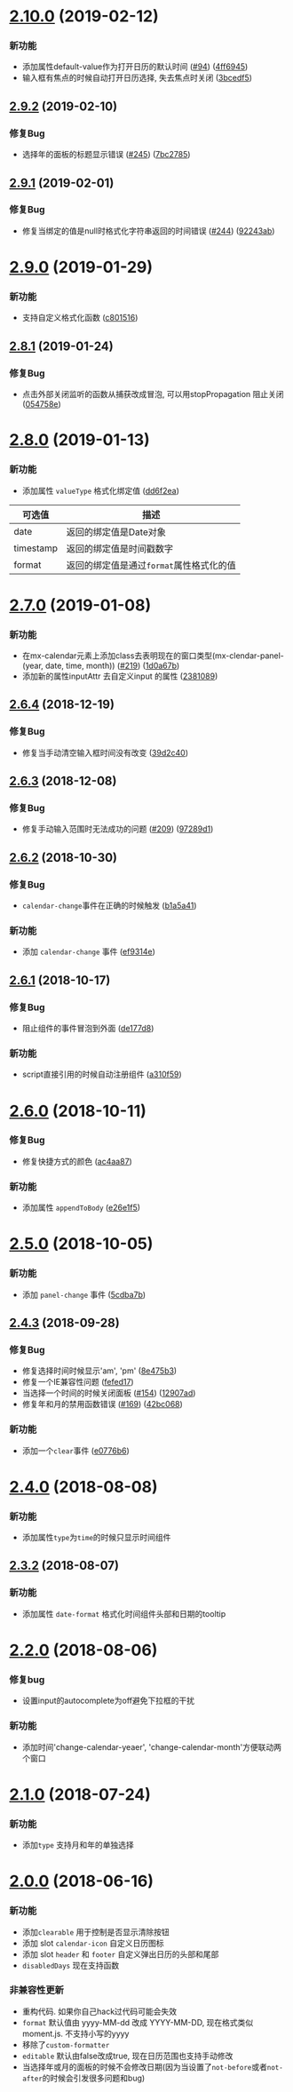 # [2.10.0](https://github.com/mengxiong10/vue2-datepicker/compare/v2.9.2...v2.10.0) (2019-02-12)


### 新功能

* 添加属性default-value作为打开日历的默认时间 ([#94](https://github.com/mengxiong10/vue2-datepicker/issues/94)) ([4ff6945](https://github.com/mengxiong10/vue2-datepicker/commit/4ff6945))
* 输入框有焦点的时候自动打开日历选择, 失去焦点时关闭 ([3bcedf5](https://github.com/mengxiong10/vue2-datepicker/commit/3bcedf5))



## [2.9.2](https://github.com/mengxiong10/vue2-datepicker/compare/v2.9.1...v2.9.2) (2019-02-10)


### 修复Bug

* 选择年的面板的标题显示错误 ([#245](https://github.com/mengxiong10/vue2-datepicker/issues/245)) ([7bc2785](https://github.com/mengxiong10/vue2-datepicker/commit/7bc2785))



## [2.9.1](https://github.com/mengxiong10/vue2-datepicker/compare/v2.9.0...v2.9.1) (2019-02-01)


### 修复Bug

* 修复当绑定的值是null时格式化字符串返回的时间错误 ([#244](https://github.com/mengxiong10/vue2-datepicker/issues/244)) ([92243ab](https://github.com/mengxiong10/vue2-datepicker/commit/92243ab))



# [2.9.0](https://github.com/mengxiong10/vue2-datepicker/compare/v2.8.1...v2.9.0) (2019-01-29)


### 新功能

* 支持自定义格式化函数 ([c801516](https://github.com/mengxiong10/vue2-datepicker/commit/c801516))



## [2.8.1](https://github.com/mengxiong10/vue2-datepicker/compare/v2.8.0...v2.8.1) (2019-01-24)


### 修复Bug

* 点击外部关闭监听的函数从捕获改成冒泡, 可以用stopPropagation 阻止关闭 ([054758e](https://github.com/mengxiong10/vue2-datepicker/commit/054758e))


# [2.8.0](https://github.com/mengxiong10/vue2-datepicker/compare/v2.7.0...v2.8.0) (2019-01-13)


### 新功能

* 添加属性 `valueType` 格式化绑定值 ([dd6f2ea](https://github.com/mengxiong10/vue2-datepicker/commit/dd6f2ea))

| 可选值           | 描述                              
|-----------------|--------------------------------------- 
| date            | 返回的绑定值是Date对象       
| timestamp       | 返回的绑定值是时间戳数字  
| format          | 返回的绑定值是通过`format`属性格式化的值 


# [2.7.0](https://github.com/mengxiong10/vue2-datepicker/compare/v2.6.3...v2.7.0) (2019-01-08)

### 新功能

* 在mx-calendar元素上添加class去表明现在的窗口类型(mx-clendar-panel-(year, date, time, month)) ([#219](https://github.com/mengxiong10/vue2-datepicker/issues/219)) ([1d0a67b](https://github.com/mengxiong10/vue2-datepicker/commit/1d0a67b))
* 添加新的属性inputAttr 去自定义input 的属性 ([2381089](https://github.com/mengxiong10/vue2-datepicker/commit/2381089))



## [2.6.4](https://github.com/mengxiong10/vue2-datepicker/compare/v2.6.3...v2.6.4) (2018-12-19)


### 修复Bug

* 修复当手动清空输入框时间没有改变 ([39d2c40](https://github.com/mengxiong10/vue2-datepicker/commit/39d2c40))

## [2.6.3](https://github.com/mengxiong10/vue2-datepicker/compare/v2.6.2...v2.6.3) (2018-12-08)


### 修复Bug

* 修复手动输入范围时无法成功的问题 ([#209](https://github.com/mengxiong10/vue2-datepicker/issues/209)) ([97289d1](https://github.com/mengxiong10/vue2-datepicker/commit/97289d1))



## [2.6.2](https://github.com/mengxiong10/vue2-datepicker/compare/v2.6.1...v2.6.2) (2018-10-30)


### 修复Bug

* `calendar-change`事件在正确的时候触发 ([b1a5a41](https://github.com/mengxiong10/vue2-datepicker/commit/b1a5a41))


### 新功能

* 添加 `calendar-change` 事件 ([ef9314e](https://github.com/mengxiong10/vue2-datepicker/commit/ef9314e))



## [2.6.1](https://github.com/mengxiong10/vue2-datepicker/compare/v2.6.0...v2.6.1) (2018-10-17)


### 修复Bug

* 阻止组件的事件冒泡到外面 ([de177d8](https://github.com/mengxiong10/vue2-datepicker/commit/de177d8))


### 新功能

* script直接引用的时候自动注册组件 ([a310f59](https://github.com/mengxiong10/vue2-datepicker/commit/a310f59))



# [2.6.0](https://github.com/mengxiong10/vue2-datepicker/compare/v2.5.0...v2.6.0) (2018-10-11)


### 修复Bug

* 修复快捷方式的颜色 ([ac4aa87](https://github.com/mengxiong10/vue2-datepicker/commit/ac4aa87))


### 新功能

*  添加属性 `appendToBody` ([e26e1f5](https://github.com/mengxiong10/vue2-datepicker/commit/e26e1f5))


# [2.5.0](https://github.com/mengxiong10/vue2-datepicker/compare/v2.4.3...v2.5.0) (2018-10-05)

### 新功能

* 添加 `panel-change` 事件 ([5cdba7b](https://github.com/mengxiong10/vue2-datepicker/commit/5cdba7b))


## [2.4.3](https://github.com/mengxiong10/vue2-datepicker/compare/v2.4.0...v2.4.3) (2018-09-28)

### 修复Bug

* 修复选择时间时候显示'am', 'pm' ([8e475b3](https://github.com/mengxiong10/vue2-datepicker/commit/8e475b3))
* 修复一个IE兼容性问题 ([fefed17](https://github.com/mengxiong10/vue2-datepicker/commit/fefed17))
* 当选择一个时间的时候关闭面板 ([#154](https://github.com/mengxiong10/vue2-datepicker/issues/154)) ([12907ad](https://github.com/mengxiong10/vue2-datepicker/commit/12907ad))
* 修复年和月的禁用函数错误 ([#169](https://github.com/mengxiong10/vue2-datepicker/issues/169)) ([42bc068](https://github.com/mengxiong10/vue2-datepicker/commit/42bc068))

### 新功能

*  添加一个`clear`事件 ([e0776b6](https://github.com/mengxiong10/vue2-datepicker/commit/e0776b6))


<a name="2.4.0"></a>
# [2.4.0](https://github.com/mengxiong10/vue2-datepicker/compare/v2.3.2...v2.4.0) (2018-08-08)


### 新功能

* 添加属性`type`为`time`的时候只显示时间组件

## [2.3.2](https://github.com/mengxiong10/vue2-datepicker/compare/v2.2.0...v2.3.2) (2018-08-07)

### 新功能

* 添加属性 `date-format` 格式化时间组件头部和日期的tooltip

# [2.2.0](https://github.com/mengxiong10/vue2-datepicker/compare/v2.1.0...v2.2.0) (2018-08-06)

### 修复bug

* 设置input的autocomplete为off避免下拉框的干扰

### 新功能

* 添加时间'change-calendar-yeaer', 'change-calendar-month'方便联动两个窗口


# [2.1.0]() (2018-07-24)


### 新功能

* 添加`type` 支持月和年的单独选择


# [2.0.0]() (2018-06-16)

### 新功能

* 添加`clearable` 用于控制是否显示清除按钮
* 添加 slot `calendar-icon` 自定义日历图标
* 添加 slot `header` 和 `footer` 自定义弹出日历的头部和尾部
* `disabledDays` 现在支持函数

### 非兼容性更新

* 重构代码. 如果你自己hack过代码可能会失效
* `format` 默认值由 yyyy-MM-dd 改成 YYYY-MM-DD, 现在格式类似moment.js. 不支持小写的yyyy
* 移除了`custom-formatter`
* `editable` 默认由false改成true, 现在日历范围也支持手动修改
* 当选择年或月的面板的时候不会修改日期(因为当设置了`not-before`或者`not-after`的时候会引发很多问题和bug)
